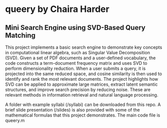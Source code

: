 <h1>queery by Chaira Harder</h1>
<h2>Mini Search Engine using SVD-Based Query Matching</h2>

This project implements a basic search engine to demonstrate key concepts in computational linear algebra, such as Singular Value Decomposition (SVD).
Given a set of PDF documents and a user-defined vocabulary, the code constructs a term-document frequency matrix and uses SVD to perform dimensionality reduction.
When a user submits a query, it is projected into the same reduced space, and cosine similarity is then used to identify and rank the most relevant documents.
The project highlights how SVD can be applied to approximate large matrices, extract latent semantic structures, and improve search precision by reducing noise.
These are relevant methods in information retrieval and natural language processing.

A folder with example syllabi (/syllabi) can be downloaded from this repo.
A brief slide presentation (/slides) is also provided with some of the mathematical formulas that this project demonstrates.
The main code file is queery.m
